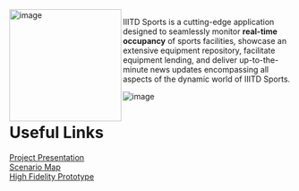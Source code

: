 <img align="left" src="https://github.com/preraksemwal/IIITD_SPORTS/assets/77500750/bf15c9df-9676-4650-b190-f0ac304f50b7" alt="image" width=200>

IIITD Sports is a cutting-edge application designed to seamlessly monitor **real-time occupancy** of sports facilities, showcase an extensive equipment repository, facilitate equipment lending, and deliver up-to-the-minute news updates encompassing all aspects of the dynamic world of IIITD Sports.


<img align="center" src="https://github.com/preraksemwal/IIITD_SPORTS/assets/77500750/67298157-8553-4492-96e4-44e358031e23" alt="image" >


# **Useful Links**

[Project Presentation](https://docs.google.com/presentation/d/16DwEtUQ8YsfbIJEeh8mgicx4d3g25EHYudWRiQmE9aA/edit?usp=sharing) </br>
[Scenario Map](https://miro.com/app/board/o9J_lVa294k=/?invite_link_id=197605467212) </br>
[High Fidelity Prototype](https://www.figma.com/proto/yGYYfWz1m30gBt6G1JeXvP/Project_final...?node-id=1%3A506&starting-point-node-id=1%3A506) </br>
